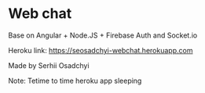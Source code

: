 # Web chat 

Base on Angular + Node.JS + Firebase Auth and Socket.io

Heroku link:
  https://seosadchyi-webchat.herokuapp.com



Made by Serhii Osadchyi


Note: Tetime to time heroku app sleeping
